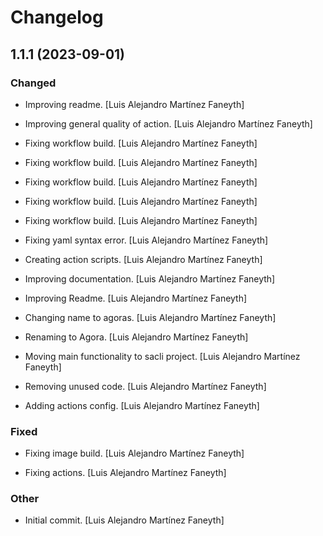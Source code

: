 # Changelog


## 1.1.1 (2023-09-01)

### Changed

* Improving readme. [Luis Alejandro Martínez Faneyth]

* Improving general quality of action. [Luis Alejandro Martínez Faneyth]

* Fixing workflow build. [Luis Alejandro Martínez Faneyth]

* Fixing workflow build. [Luis Alejandro Martínez Faneyth]

* Fixing workflow build. [Luis Alejandro Martínez Faneyth]

* Fixing workflow build. [Luis Alejandro Martínez Faneyth]

* Fixing workflow build. [Luis Alejandro Martínez Faneyth]

* Fixing yaml syntax error. [Luis Alejandro Martínez Faneyth]

* Creating action scripts. [Luis Alejandro Martínez Faneyth]

* Improving documentation. [Luis Alejandro Martínez Faneyth]

* Improving Readme. [Luis Alejandro Martínez Faneyth]

* Changing name to agoras. [Luis Alejandro Martínez Faneyth]

* Renaming to Agora. [Luis Alejandro Martínez Faneyth]

* Moving main functionality to sacli project. [Luis Alejandro Martínez Faneyth]

* Removing unused code. [Luis Alejandro Martínez Faneyth]

* Adding actions config. [Luis Alejandro Martínez Faneyth]


### Fixed

* Fixing image build. [Luis Alejandro Martínez Faneyth]

* Fixing actions. [Luis Alejandro Martínez Faneyth]


### Other

* Initial commit. [Luis Alejandro Martínez Faneyth]

